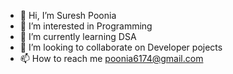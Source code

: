 - 👋 Hi, I’m Suresh Poonia
- 👀 I’m interested in Programming
- 🌱 I’m currently learning DSA
- 💞️ I’m looking to collaborate on Developer pojects
- 📫 How to reach me poonia6174@gmail.com

<!---
poonia6174/poonia6174 is a ✨ special ✨ repository because its `README.md` (this file) appears on your GitHub profile.
You can click the Preview link to take a look at your changes.
--->
